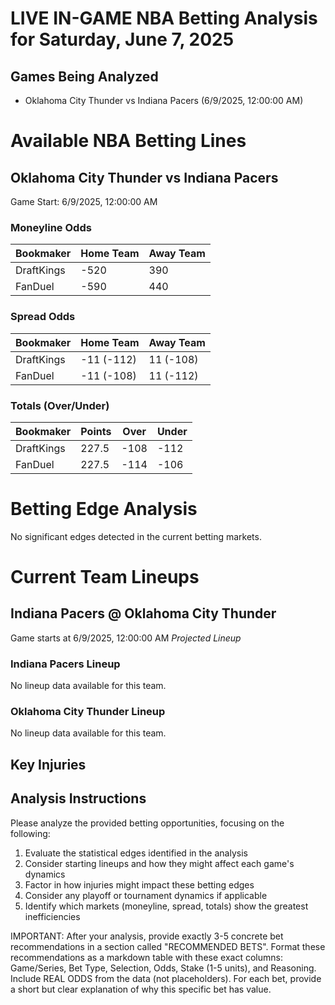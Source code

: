# LIVE IN-GAME NBA Betting Analysis for Saturday, June 7, 2025

## Games Being Analyzed

- Oklahoma City Thunder vs Indiana Pacers (6/9/2025, 12:00:00 AM)

# Available NBA Betting Lines

## Oklahoma City Thunder vs Indiana Pacers
Game Start: 6/9/2025, 12:00:00 AM

### Moneyline Odds
| Bookmaker | Home Team | Away Team |
|-----------|-----------|----------|
| DraftKings | -520 | 390 |
| FanDuel | -590 | 440 |

### Spread Odds
| Bookmaker | Home Team | Away Team |
|-----------|-----------|----------|
| DraftKings | -11 (-112) | 11 (-108) |
| FanDuel | -11 (-108) | 11 (-112) |

### Totals (Over/Under)
| Bookmaker | Points | Over | Under |
|-----------|--------|------|-------|
| DraftKings | 227.5 | -108 | -112 |
| FanDuel | 227.5 | -114 | -106 |


# Betting Edge Analysis

No significant edges detected in the current betting markets.

# Current Team Lineups

## Indiana Pacers @ Oklahoma City Thunder
Game starts at 6/9/2025, 12:00:00 AM
*Projected Lineup*

### Indiana Pacers Lineup
No lineup data available for this team.

### Oklahoma City Thunder Lineup
No lineup data available for this team.



## Key Injuries


## Analysis Instructions

Please analyze the provided betting opportunities, focusing on the following:

1. Evaluate the statistical edges identified in the analysis
2. Consider starting lineups and how they might affect each game's dynamics
3. Factor in how injuries might impact these betting edges
4. Consider any playoff or tournament dynamics if applicable
5. Identify which markets (moneyline, spread, totals) show the greatest inefficiencies

IMPORTANT: After your analysis, provide exactly 3-5 concrete bet recommendations in a section called "RECOMMENDED BETS". Format these recommendations as a markdown table with these exact columns: Game/Series, Bet Type, Selection, Odds, Stake (1-5 units), and Reasoning. Include REAL ODDS from the data (not placeholders). For each bet, provide a short but clear explanation of why this specific bet has value.